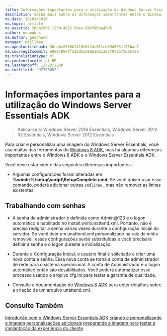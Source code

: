 ```yaml
---
title: Informações importantes para a utilização do Windows Server Essentials ADK
description: Saiba mais sobre as diferenças importantes entre o Windows 8 ADK e o Windows Server Essentials ADK.
ms.date: 10/03/2016
ms.topic: article
ms.assetid: 26cb2992-1250-4672-98ee-8b870baa45d5
author: nnamuhcs
ms.author: geschuma
manager: mtillman
ms.openlocfilehash: 36cdbc03f6b241026f24c811cb69d5331f71bae7
ms.sourcegitcommit: e00e789dff216dbade861e61365f078b758a5720
ms.translationtype: MT
ms.contentlocale: pt-BR
ms.lasthandoff: 12/23/2020
ms.locfileid: "97755052"
---
```

# <a name="important-information-for-using-the-windows-server-essentials-adk"></a>Informações importantes para a utilização do Windows Server Essentials ADK

>Aplica-se a: Windows Server 2016 Essentials, Windows Server 2012 R2 Essentials, Windows Server 2012 Essentials

Para criar e personalizar uma imagem do Windows Server Essentials, você usa muitas das ferramentas do [Windows 8 ADK](https://go.microsoft.com/fwlink/?LinkId=248647), mas há algumas diferenças importantes entre o Windows 8 ADK e o Windows Server Essentials ADK.

 Você deve estar ciente das seguintes diferenças importantes:

-   Algumas configurações foram alteradas em  **%windir%\setup\script\SetupComplete.cmd**. Se você quiser usar esse comando, poderá adicionar outras `cmdlines` , mas não remover as linhas existentes.

## <a name="working-with-passwords"></a>Trabalhando com senhas

-   A senha de administrador é definida como Admin@123 e o logon automático é habilitado no Install.wim\unattend.xml. Portanto, não é preciso redigitar a senha várias vezes durante a configuração inicial do servidor. Se você tiver um unattend.xml personalizado na raiz da mídia removível, essas configurações serão substituídas e você precisará definir a senha e o logon durante a inicialização.

-   Durante a Configuração Inicial, o usuário final é solicitado a criar uma nova conta e senha. Essa nova conta se torna a conta de administrador de rede para o sistema operacional. A conta de Administrador e o logon automático então são desabilitados. Você poderá automatizar esse processo usando o arquivo cfg.ini para testar a garantia de qualidade.

-   Consulte a documentação do [Windows 8 ADK](https://go.microsoft.com/fwlink/?LinkId=248694) para obter detalhes sobre a criação de um arquivo unattend.xml.

## <a name="see-also"></a>Consulte Também

 [Introdução com o Windows Server Essentials ADK](Getting-Started-with-the-Windows-Server-Essentials-ADK.md) [criando e personalizando a imagem](Creating-and-Customizing-the-Image.md) [personalizações adicionais](Additional-Customizations.md) [preparando a imagem para](Preparing-the-Image-for-Deployment.md) [testar a implantação da experiência do cliente](Testing-the-Customer-Experience.md)

